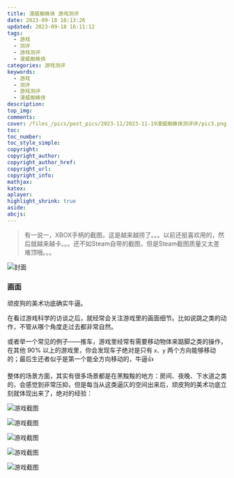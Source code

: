 ```yaml
---
title: 漫威蜘蛛侠 游戏测评
date: 2023-09-18 16:13:26
updated: 2023-09-18 16:11:12
tags:
  - 游戏
  - 测评
  - 游戏测评
  - 漫威蜘蛛侠
categories: 游戏测评
keywords:
  - 游戏
  - 测评
  - 游戏测评
  - 漫威蜘蛛侠
description: 
top_img:
comments:
cover: /files_/pics/post_pics/2023-11/2023-11-19漫威蜘蛛侠测评评/pic3.png
toc:
toc_number:
toc_style_simple:
copyright:
copyright_author:
copyright_author_href:
copyright_url:
copyright_info:
mathjax:
katex:
aplayer:
highlight_shrink: true
aside:
abcjs:
---
```


> 有一说一，XBOX手柄的截图，这是越来越捞了。。。以前还挺喜欢用的，然后就越来越卡。。。还不如Steam自带的截图，但是Steam截图质量又太差    难顶哦。。。

![封面](/Cx330-502-Blogs/files_/pics/post_pics/2023-09/2023-09-18最后生还者测评/pic6.png)

### 画面

顽皮狗的美术功底确实牛逼。

在看过游戏科学的访谈之后，就经常会关注游戏里的画面细节。比如说跳之类的动作，不管从哪个角度走过去都非常自然。

或者举一个常见的例子——推车，游戏里经常有需要移动物体来踮脚之类的操作，在其他 90% 以上的游戏里，你会发现车子绝对是只有 `x、y` 两个方向能够移动的；最后生还者似乎是第一个能全方向移动的，牛逼👍

整体的场景方面，其实有很多场景都是在黑黢黢的地方：房间、夜晚、下水道之类的，会感觉到非常压抑，但是每当从这类逼仄的空间出来后，顽皮狗的美术功底立刻就体现出来了，绝对的经验：

![游戏截图](/Cx330-502-Blogs/files_/pics/post_pics/2023-09/2023-09-18最后生还者测评/pic1.png)

![游戏截图](/Cx330-502-Blogs/files_/pics/post_pics/2023-09/2023-09-18最后生还者测评/pic2.png)

![游戏截图](/Cx330-502-Blogs/files_/pics/post_pics/2023-09/2023-09-18最后生还者测评/pic3.png)

![游戏截图](/Cx330-502-Blogs/files_/pics/post_pics/2023-09/2023-09-18最后生还者测评/pic4.png)

![游戏截图](/Cx330-502-Blogs/files_/pics/post_pics/2023-11/2023-11-19漫威蜘蛛侠测评评/pic3.png)


